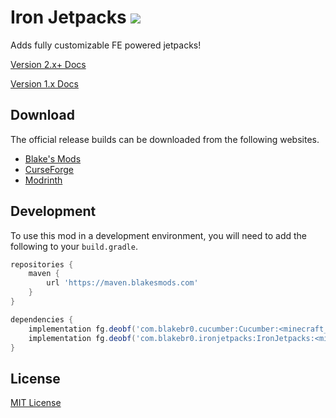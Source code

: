 # Iron Jetpacks [![](http://cf.way2muchnoise.eu/full_284497_downloads.svg)](https://minecraft.curseforge.com/projects/iron-jetpacks)
Adds fully customizable FE powered jetpacks!

[Version 2.x+ Docs](https://blakesmods.com/docs/ironjetpacks)

[Version 1.x Docs](https://github.com/BlakeBr0/IronJetpacks/wiki)

## Download

The official release builds can be downloaded from the following websites.

- [Blake's Mods](https://blakesmods.com/iron-jetpacks/download)
- [CurseForge](https://www.curseforge.com/minecraft/mc-mods/iron-jetpacks)
- [Modrinth](https://modrinth.com/mod/iron-jetpacks)

## Development

To use this mod in a development environment, you will need to add the following to your `build.gradle`.

```groovy
repositories {
    maven {
        url 'https://maven.blakesmods.com'
    }
}

dependencies {
    implementation fg.deobf('com.blakebr0.cucumber:Cucumber:<minecraft_version>-<mod_version>')
    implementation fg.deobf('com.blakebr0.ironjetpacks:IronJetpacks:<minecraft_version>-<mod_version>')
}
```

## License

[MIT License](./LICENSE)
